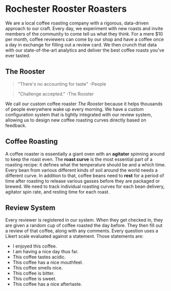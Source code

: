 # Rochester Rooster Roasters

We are a local coffee roasting company with a rigorous, data-driven approach to our craft. Every day, we experiment with new roasts and invite members of the community to come tell us what they think. For a mere $10 per month, coffee reviewers can come by our shop and have a coffee once a day in exchange for filling out a review card. We then crunch that data with our state-of-the-art analytics and deliver the best coffee roasts you've ever tasted.

## The Rooster

> "There's no accounting for taste"
>  -People

> "Challenge accepted."
>  -The Rooster

We call our custom coffee roaster *The Rooster* because it helps thousands of people everywhere wake up every morning. We have a custom configuration system that is tightly integrated with our review system, allowing us to design new coffee roasting curves directly based on feedback.

## Coffee Roasting

A coffee roaster is essentially a giant oven with an **agitator** spinning around to keep the roast even. The **roast curve** is the most essential part of a roasting recipe: it defines what the temperature should be and a which time. Every bean from various different kinds of soil around the world needs a different curve. In addition to that, coffee beans need to **rest** for a period of time after roasting to release various gasses before they are packaged or brewed. We need to track individual roasting curves for each bean delivery, agitator spin rate, and resting time for each roast.

## Review System

Every reviewer is registered in our system. When they get checked in, they are given a random cup of coffee roasted the day before. They then fill out a review of that coffee, along with any comments. Every question uses a Likert scale evaluated against a statement. Those statements are:

* I enjoyed this coffee.
* I am having a nice day thus far.
* This coffee tastes acidic.
* This coffee has a nice mouthfeel.
* This coffee smells nice.
* This coffee is bitter.
* This coffee is sweet.
* This coffee has a nice aftertaste.

